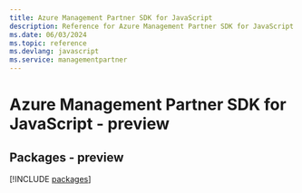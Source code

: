 ```yaml
---
title: Azure Management Partner SDK for JavaScript
description: Reference for Azure Management Partner SDK for JavaScript
ms.date: 06/03/2024
ms.topic: reference
ms.devlang: javascript
ms.service: managementpartner
---
```

# Azure Management Partner SDK for JavaScript - preview
## Packages - preview
[!INCLUDE [packages](management-partner-index.md)]